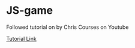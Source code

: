 # JS-game
Followed tutorial on by Chris Courses on Youtube


[Tutorial Link](https://www.youtube.com/watch?v=yP5DKzriqXA&t=50s)